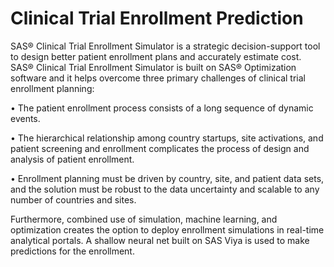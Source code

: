 # Clinical Trial Enrollment Prediction

SAS® Clinical Trial Enrollment Simulator is a strategic decision-support tool to design better patient enrollment plans and accurately estimate cost. SAS® Clinical Trial Enrollment Simulator is built on SAS® Optimization software and it helps overcome three primary challenges of clinical trial enrollment planning:


•	The patient enrollment process consists of a long sequence of dynamic events.


•	The hierarchical relationship among country startups, site activations, and patient screening and enrollment complicates the process of design and analysis of patient enrollment.


•	Enrollment planning must be driven by country, site, and patient data sets, and the solution must be robust to the data uncertainty and scalable to any number of countries and sites. 

Furthermore, combined use of simulation, machine learning, and optimization creates the option to deploy enrollment simulations in real-time analytical portals. A shallow neural net built on SAS Viya is used to make predictions for the enrollment.




